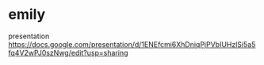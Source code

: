 # emily
presentation
https://docs.google.com/presentation/d/1ENEfcmi6XhDniqPjPVbIUHzlSi5a5fq4V2wPJ0szNwg/edit?usp=sharing
